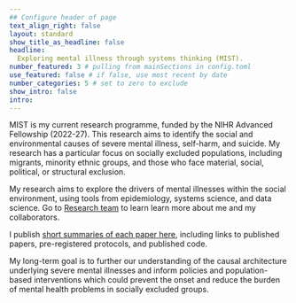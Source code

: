 ```yaml
---
## Configure header of page
text_align_right: false
layout: standard
show_title_as_headline: false
headline: 
  Exploring mental illness through systems thinking (MIST).
number_featured: 3 # pulling from mainSections in config.toml
use_featured: false # if false, use most recent by date
number_categories: 5 # set to zero to exclude
show_intro: false
intro: 
---
```


<!-- this is a subheadline -->
MIST is my current research programme, funded by the NIHR Advanced Fellowship (2022-27). This research aims to identify the social and environmental causes of severe mental illness, self-harm, and suicide. My research has a particular focus on socially excluded populations, including migrants, minority ethnic groups, and those who face material, social, political, or structural exclusion.

My research aims to explore the drivers of mental illnesses within the social environment, using tools from epidemiology, systems science, and data science. Go to [Research team](https://www.mentalhealthepi.com/team/) to learn learn more about me and my collaborators. 

I publish [short summaries of each paper here](https://www.mentalhealthepi.com/blog/), including links to published papers, pre-registered protocols, and published code.

My long-term goal is to further our understanding of the causal architecture underlying severe mental illnesses and inform policies and population-based interventions which could prevent the onset and reduce the burden of mental health problems in socially excluded groups.

